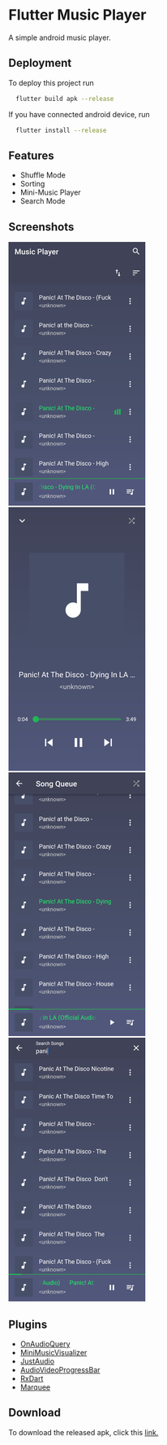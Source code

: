 
# Flutter Music Player

A simple android music player.



## Deployment

To deploy this project run

```bash
  flutter build apk --release
```


If you have connected android device, run

```bash
  flutter install --release
```



## Features

- Shuffle Mode
- Sorting
- Mini-Music Player
- Search Mode

## Screenshots

![main ui](https://github.com/danielremoquillo/screenshots/blob/main/flutter-music-player/main.png)
![music player ui](https://github.com/danielremoquillo/screenshots/blob/main/flutter-music-player/music_player.png)
![queue ui](https://github.com/danielremoquillo/screenshots/blob/main/flutter-music-player/queue.png)
![search sui](https://github.com/danielremoquillo/screenshots/blob/main/flutter-music-player/search.png)

## Plugins

- [OnAudioQuery](https://pub.dev/packages/on_audio_query)
- [MiniMusicVisualizer](https://pub.dev/packages/mini_music_visualizer)
- [JustAudio](https://pub.dev/packages/just_audio)
- [AudioVideoProgressBar](https://pub.dev/packages/audio_video_progress_bar)
- [RxDart](https://pub.dev/packages/rxdart)
- [Marquee](https://pub.dev/packages/marquee)


## Download

To download the released apk, click this [link.](https://disk.yandex.ru/d/4bljjzY2DXdxwQ)



